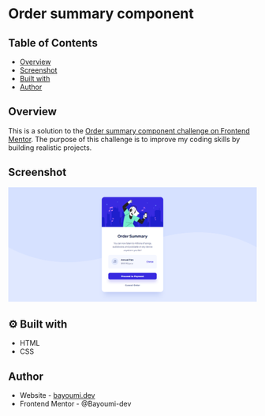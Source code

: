 # Order summary component

## Table of Contents

- [Overview](#overview)
- [Screenshot](#screenshot)
- [Built with](#-built-with)
- [Author](#author)

## Overview

This is a solution to the [Order summary component challenge on Frontend Mentor](https://www.frontendmentor.io/challenges/order-summary-component-QlPmajDUj). The purpose of this challenge is to improve my coding skills by building realistic projects.

## Screenshot

![Order summary component](https://github.com/Bayoumi-dev/Order-summary-component/blob/master/design/Screenshot.png)

## ⚙ Built with

- HTML
- CSS

## Author
- Website - [bayoumi.dev](https://bayoumi.dev)
- Frontend Mentor - @Bayoumi-dev
